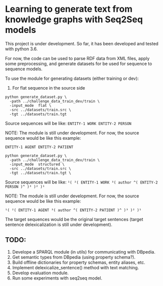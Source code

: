 # Learning to generate text from knowledge graphs with Seq2Seq models

This project is under development. So far, it has been developed
and tested with python 3.6.

For now, the code can be used to parse RDF data from XML files,
apply some preprocessing, and generate datasets for be used for
sequence to sequence models.

To use the module for generating datasets (either training or dev):

1. For flat sequence in the source side
```
python generate_dataset.py \
  -path ../challenge_data_train_dev/train \
  -input_mode  flat \
  -src ../datasets/train.src \
  -tgt ../datasets/train.tgt
```

Source sequences will be like:
```ENTITY-1 WORK ENTITY-2 PERSON```

NOTE: The module is still under development. For now, the source sequence would be like this example:

```ENTITY-1 AGENT ENTITY-2 PATIENT```

```
python generate_dataset.py \
  -path ../challenge_data_train_dev/train \
  -input_mode  structured \
  -src ../datasets/train.src \
  -tgt ../datasets/train.tgt \
```

Source sequences will be like:
```¹( ²( ENTITY-1 WORK ³( author ^( ENTITY-2 PERSON )^ )³ )² )¹```

NOTE: The module is still under development. For now, the source sequence would be like this example:

```¹( ²( ENTITY-1 AGENT ³( author ^( ENTITY-2 PATIENT )^ )³ )² )¹```

The target sequences would be the original target sentences (target sentence delexicalization is still under development).

## TODO:
1. Develope a SPARQL module (in utils) for communicating with DBpedia.
2. Get semantic types from DBpedia (using property schema?).
3. Build offline dictionaries for property schemas, entity aliases, etc.  
4. Implement delexicalize_sentence() method with text matching.
5. Develop evaluation module.
6. Run some experiments with seq2seq model.
